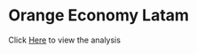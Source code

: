 # Orange Economy Latam

Click [Here](https://mahonry.github.io/OrangeEconomyLatam/) to view the analysis
